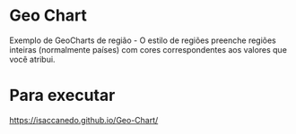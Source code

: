 # Geo Chart
Exemplo de GeoCharts de região - O estilo de regiões preenche regiões inteiras (normalmente países) com cores correspondentes aos valores que você atribui.

# Para executar
https://isaccanedo.github.io/Geo-Chart/
